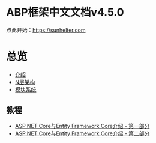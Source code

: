 ABP框架中文文档v4.5.0
=============================

点此开始：https://sunhelter.com

# 总览
* [介绍](/Overall/Introduction)
* [N层架构](/Overall/NLayer-Architecture)
* [模块系统](/Overall/Module-System)

## 教程
* [ASP.NET Core与Entity Framework Core介绍 - 第一部分](/Articles/Introduction.Net.Core.EFCore.P1)
* [ASP.NET Core与Entity Framework Core介绍 - 第二部分](/Articles/Introduction.Net.Core.EFCore.P2)